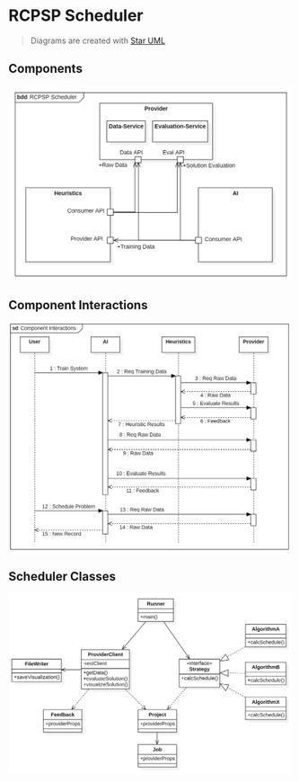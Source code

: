 # RCPSP Scheduler

> Diagrams are created with [Star UML](https://staruml.io/download)

## Components

![bdd](component-structure.png)

## Component Interactions

![sd](component-interactions.png)

## Scheduler Classes

![classes](scheduler-classes.png)
